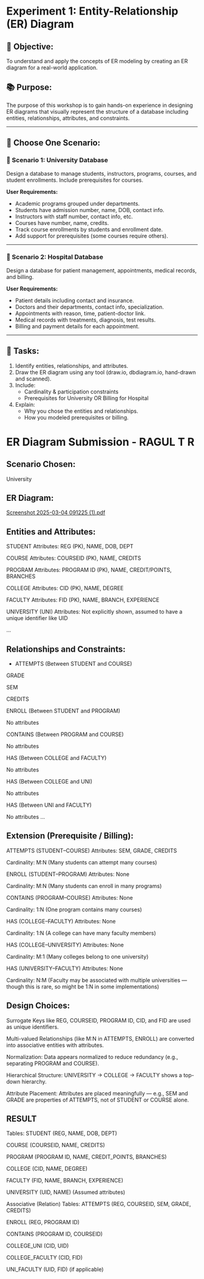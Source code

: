 # Experiment 1: Entity-Relationship (ER) Diagram

## 🎯 Objective:
To understand and apply the concepts of ER modeling by creating an ER diagram for a real-world application.

## 📚 Purpose:
The purpose of this workshop is to gain hands-on experience in designing ER diagrams that visually represent the structure of a database including entities, relationships, attributes, and constraints.

---

## 🧪 Choose One Scenario:

### 🔹 Scenario 1: University Database
Design a database to manage students, instructors, programs, courses, and student enrollments. Include prerequisites for courses.

**User Requirements:**
- Academic programs grouped under departments.
- Students have admission number, name, DOB, contact info.
- Instructors with staff number, contact info, etc.
- Courses have number, name, credits.
- Track course enrollments by students and enrollment date.
- Add support for prerequisites (some courses require others).

---

### 🔹 Scenario 2: Hospital Database
Design a database for patient management, appointments, medical records, and billing.

**User Requirements:**
- Patient details including contact and insurance.
- Doctors and their departments, contact info, specialization.
- Appointments with reason, time, patient-doctor link.
- Medical records with treatments, diagnosis, test results.
- Billing and payment details for each appointment.

---

## 📝 Tasks:
1. Identify entities, relationships, and attributes.
2. Draw the ER diagram using any tool (draw.io, dbdiagram.io, hand-drawn and scanned).
3. Include:
   - Cardinality & participation constraints
   - Prerequisites for University OR Billing for Hospital
4. Explain:
   - Why you chose the entities and relationships.
   - How you modeled prerequisites or billing.

# ER Diagram Submission - RAGUL T R

## Scenario Chosen:
University 

## ER Diagram:
[Screenshot 2025-03-04 091225 (1).pdf](https://github.com/user-attachments/files/19954423/Screenshot.2025-03-04.091225.1.pdf)


## Entities and Attributes:
STUDENT
Attributes: REG (PK), NAME, DOB, DEPT

COURSE
Attributes: COURSEID (PK), NAME, CREDITS

PROGRAM
Attributes: PROGRAM ID (PK), NAME, CREDIT/POINTS, BRANCHES

COLLEGE
Attributes: CID (PK), NAME, DEGREE

FACULTY
Attributes: FID (PK), NAME, BRANCH, EXPERIENCE

UNIVERSITY (UNI)
Attributes: Not explicitly shown, assumed to have a unique identifier like UID


...

## Relationships and Constraints:
- ATTEMPTS (Between STUDENT and COURSE)

GRADE

SEM

CREDITS

ENROLL (Between STUDENT and PROGRAM)

No attributes

CONTAINS (Between PROGRAM and COURSE)

No attributes

HAS (Between COLLEGE and FACULTY)

No attributes

HAS (Between COLLEGE and UNI)

No attributes

HAS (Between UNI and FACULTY)

No attributes
...

## Extension (Prerequisite / Billing):
ATTEMPTS (STUDENT–COURSE)
Attributes: SEM, GRADE, CREDITS

Cardinality: M:N (Many students can attempt many courses)

ENROLL (STUDENT–PROGRAM)
Attributes: None

Cardinality: M:N (Many students can enroll in many programs)

CONTAINS (PROGRAM–COURSE)
Attributes: None

Cardinality: 1:N (One program contains many courses)

HAS (COLLEGE–FACULTY)
Attributes: None

Cardinality: 1:N (A college can have many faculty members)

HAS (COLLEGE–UNIVERSITY)
Attributes: None

Cardinality: M:1 (Many colleges belong to one university)

HAS (UNIVERSITY–FACULTY)
Attributes: None

Cardinality: N:M (Faculty may be associated with multiple universities — though this is rare, so might be 1:N in some implementations)



## Design Choices:
Surrogate Keys like REG, COURSEID, PROGRAM ID, CID, and FID are used as unique identifiers.

Multi-valued Relationships (like M:N in ATTEMPTS, ENROLL) are converted into associative entities with attributes.

Normalization: Data appears normalized to reduce redundancy (e.g., separating PROGRAM and COURSE).

Hierarchical Structure: UNIVERSITY → COLLEGE → FACULTY shows a top-down hierarchy.

Attribute Placement: Attributes are placed meaningfully — e.g., SEM and GRADE are properties of ATTEMPTS, not of STUDENT or COURSE alone.
## RESULT
Tables:
STUDENT (REG, NAME, DOB, DEPT)

COURSE (COURSEID, NAME, CREDITS)

PROGRAM (PROGRAM ID, NAME, CREDIT_POINTS, BRANCHES)

COLLEGE (CID, NAME, DEGREE)

FACULTY (FID, NAME, BRANCH, EXPERIENCE)

UNIVERSITY (UID, NAME) (Assumed attributes)

Associative (Relation) Tables:
ATTEMPTS (REG, COURSEID, SEM, GRADE, CREDITS)

ENROLL (REG, PROGRAM ID)

CONTAINS (PROGRAM ID, COURSEID)

COLLEGE_UNI (CID, UID)

COLLEGE_FACULTY (CID, FID)

UNI_FACULTY (UID, FID) (if applicable)
